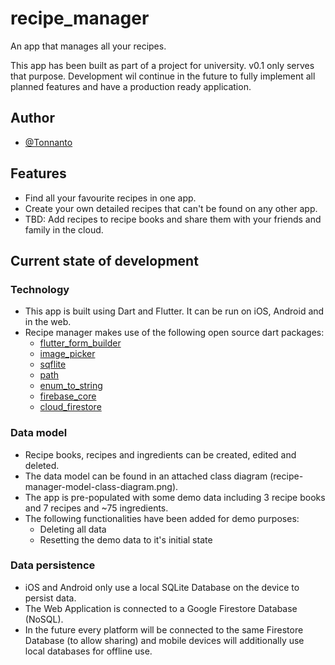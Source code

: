 # recipe_manager

An app that manages all your recipes.

This app has been built as part of a project for university.
v0.1 only serves that purpose. 
Development wil continue in the future to fully implement all planned features and have a production ready application.

## Author
- [@Tonnanto](https://www.github.com/Tonnanto)

## Features
- Find all your favourite recipes in one app.
- Create your own detailed recipes that can't be found on any other app.
- TBD: Add recipes to recipe books and share them with your friends and family in the cloud.

## Current state of development
### Technology
- This app is built using Dart and Flutter. It can be run on iOS, Android and in the web.
- Recipe manager makes use of the following open source dart packages:
    - [flutter_form_builder](https://pub.dev/packages/flutter_form_builder)
    - [image_picker](https://pub.dev/packages/image_picker)
    - [sqflite](https://pub.dev/packages/sqflite)
    - [path](https://pub.dev/packages/path)
    - [enum_to_string](https://pub.dev/packages/enum_to_string)
    - [firebase_core](https://pub.dev/packages/firebase_core)
    - [cloud_firestore](https://pub.dev/packages/cloud_firestore)

### Data model
- Recipe books, recipes and ingredients can be created, edited and deleted.
- The data model can be found in an attached class diagram (recipe-manager-model-class-diagram.png).
- The app is pre-populated with some demo data including 3 recipe books and 7 recipes and ~75 ingredients.
- The following functionalities have been added for demo purposes:
    - Deleting all data
    - Resetting the demo data to it's initial state

### Data persistence
- iOS and Android only use a local SQLite Database on the device to persist data.
- The Web Application is connected to a Google Firestore Database (NoSQL).
- In the future every platform will be connected to the same Firestore Database (to allow sharing) and mobile devices will additionally use local databases for offline use.